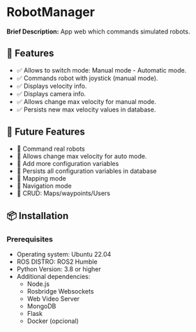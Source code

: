 # RobotManager

**Brief Description:**  App web which commands simulated robots.

## 🚀 Features

- ✅ Allows to switch mode: Manual mode - Automatic mode.
- ✅ Commands robot with joystick (manual mode).
- ✅ Displays velocity info.
- ✅ Displays camera info.
- ✅ Allows change max velocity for manual mode.
- ✅ Persists new max velocity values in database.

## 🔮 Future Features

- 🌟 Command real robots
- 🌟 Allows change max velocity for auto mode.
- 🌟 Add more configuration variables
- 🌟 Persists all configuration variables in database
- 🌟 Mapping mode
- 🌟 Navigation mode
- 🌟 CRUD: Maps/waypoints/Users

## 📦 Installation

### Prerequisites

- Operating system: Ubuntu 22.04
- ROS DISTRO: ROS2 Humble
- Python Version: 3.8 or higher
- Additional dependencies:
  - Node.js
  - Rosbridge Websockets
  - Web Video Server
  - MongoDB
  - Flask
  - Docker (opcional)
 

